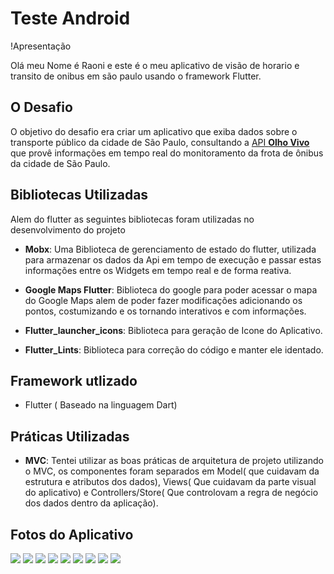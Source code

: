 # Teste Android

!Apresentação

Olá meu Nome é Raoni e este é o meu aplicativo de visão de horario e transito de onibus em são paulo usando o framework Flutter.

## O Desafio

O objetivo do desafio era  criar um aplicativo que exiba dados sobre o transporte público da cidade de São Paulo, consultando a [API **Olho Vivo**](api.md) que provê informações em tempo real do monitoramento da frota de ônibus da cidade de São Paulo.

## Bibliotecas Utilizadas

Alem do flutter as seguintes bibliotecas foram utilizadas no desenvolvimento do projeto

* **Mobx**: Uma Biblioteca de gerenciamento de estado do flutter, utilizada para armazenar os dados da Api em tempo de execução e passar estas informações entre os Widgets em tempo real e de forma reativa.

* **Google Maps Flutter**: Biblioteca do google para poder acessar o mapa do Google Maps alem de poder fazer modificações adicionando os pontos, costumizando e os tornando interativos e com informações.

* **Flutter_launcher_icons**: Biblioteca para geração de Icone do Aplicativo.

* **Flutter_Lints**: Biblioteca para correção do código e manter ele identado.

## Framework utlizado

* Flutter ( Baseado na linguagem Dart)

## Práticas Utilizadas

* **MVC**: Tentei utilizar as boas práticas de arquitetura de projeto utilizando o MVC, os componentes foram separados em Model( que cuidavam da estrutura e atributos dos dados), Views( Que cuidavam da parte visual do aplicativo) e Controllers/Store( Que controlovam a regra de negócio dos dados dentro da aplicação).

## Fotos do Aplicativo

<img src="../teste-android-estagio-v1/images/img1.png">
<img src="../teste-android-estagio-v1/images/img2.png">
<img src="../teste-android-estagio-v1/images/img3.png">
<img src="../teste-android-estagio-v1/images/img4.png">
<img src="../teste-android-estagio-v1/images/img5.png">
<img src="../teste-android-estagio-v1/images/img6.png">
<img src="../teste-android-estagio-v1/images/img7.png">
<img src="../teste-android-estagio-v1/images/img8.png">
<img src="../teste-android-estagio-v1/images/img9.png">